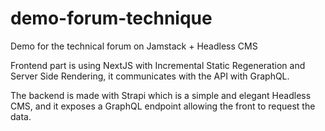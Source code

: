 # demo-forum-technique
Demo for the technical forum on Jamstack + Headless CMS

Frontend part is using NextJS with Incremental Static Regeneration and Server Side Rendering, it communicates with the API with GraphQL.

The backend is made with Strapi which is a simple and elegant Headless CMS, and it exposes a GraphQL endpoint allowing the front to request the data.
